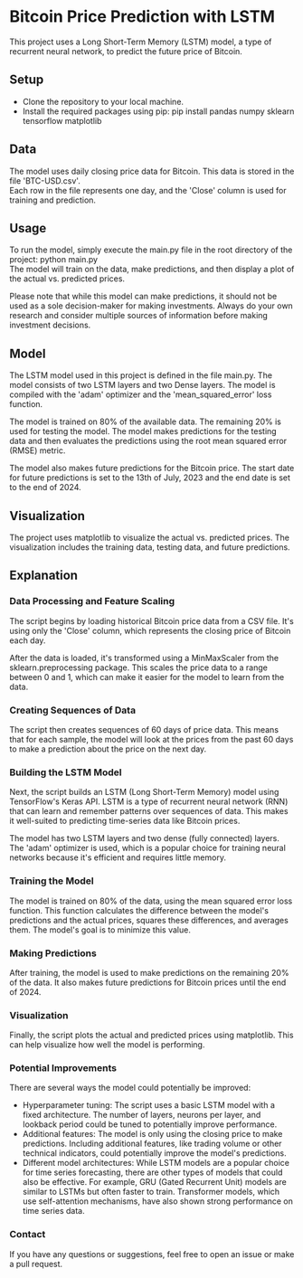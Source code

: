 # Bitcoin Price Prediction with LSTM

This project uses a Long Short-Term Memory (LSTM) model, a type of recurrent neural network, to predict the future price of Bitcoin.

## Setup
* Clone the repository to your local machine.
* Install the required packages using pip:
pip install pandas numpy sklearn tensorflow matplotlib

## Data
The model uses daily closing price data for Bitcoin. This data is stored in the file 'BTC-USD.csv'. <br> Each row in the file represents one day, and the 'Close' column is used for training and prediction.

## Usage
To run the model, simply execute the main.py file in the root directory of the project: python main.py <br>
The model will train on the data, make predictions, and then display a plot of the actual vs. predicted prices.

Please note that while this model can make predictions, it should not be used as a sole decision-maker for making investments. Always do your own research and consider multiple sources of information before making investment decisions.

## Model
The LSTM model used in this project is defined in the file main.py. The model consists of two LSTM layers and two Dense layers. The model is compiled with the 'adam' optimizer and the 'mean_squared_error' loss function.

The model is trained on 80% of the available data. The remaining 20% is used for testing the model. The model makes predictions for the testing data and then evaluates the predictions using the root mean squared error (RMSE) metric.

The model also makes future predictions for the Bitcoin price. The start date for future predictions is set to the 13th of July, 2023 and the end date is set to the end of 2024.

## Visualization
The project uses matplotlib to visualize the actual vs. predicted prices. The visualization includes the training data, testing data, and future predictions.

## Explanation
### Data Processing and Feature Scaling
The script begins by loading historical Bitcoin price data from a CSV file. It's using only the 'Close' column, which represents the closing price of Bitcoin each day.

After the data is loaded, it's transformed using a MinMaxScaler from the sklearn.preprocessing package. This scales the price data to a range between 0 and 1, which can make it easier for the model to learn from the data.

### Creating Sequences of Data
The script then creates sequences of 60 days of price data. This means that for each sample, the model will look at the prices from the past 60 days to make a prediction about the price on the next day.

### Building the LSTM Model
Next, the script builds an LSTM (Long Short-Term Memory) model using TensorFlow's Keras API. LSTM is a type of recurrent neural network (RNN) that can learn and remember patterns over sequences of data. This makes it well-suited to predicting time-series data like Bitcoin prices.

The model has two LSTM layers and two dense (fully connected) layers. The 'adam' optimizer is used, which is a popular choice for training neural networks because it's efficient and requires little memory.

### Training the Model
The model is trained on 80% of the data, using the mean squared error loss function. This function calculates the difference between the model's predictions and the actual prices, squares these differences, and averages them. The model's goal is to minimize this value.

### Making Predictions
After training, the model is used to make predictions on the remaining 20% of the data. It also makes future predictions for Bitcoin prices until the end of 2024.

### Visualization
Finally, the script plots the actual and predicted prices using matplotlib. This can help visualize how well the model is performing.

### Potential Improvements
There are several ways the model could potentially be improved:
* Hyperparameter tuning: The script uses a basic LSTM model with a fixed architecture. The number of layers, neurons per layer, and lookback period could be tuned to potentially improve performance.
* Additional features: The model is only using the closing price to make predictions. Including additional features, like trading volume or other technical indicators, could potentially improve the model's predictions.
* Different model architectures: While LSTM models are a popular choice for time series forecasting, there are other types of models that could also be effective. For example, GRU (Gated Recurrent Unit) models are similar to LSTMs but often faster to train. Transformer models, which use self-attention mechanisms, have also shown strong performance on time series data.

### Contact
If you have any questions or suggestions, feel free to open an issue or make a pull request.
